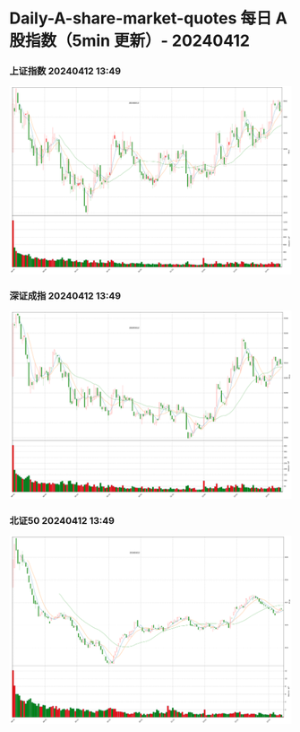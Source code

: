 
# Daily-A-share-market-quotes 每日 A 股指数（5min 更新）- 20240412

### 上证指数 20240412 13:49
![](./fig/2024/4/20240412-sh000001.png)

### 深证成指 20240412 13:49
![](./fig/2024/4/20240412-sz399001.png)

### 北证50 20240412 13:49
![](./fig/2024/4/20240412-bj899050.png)
